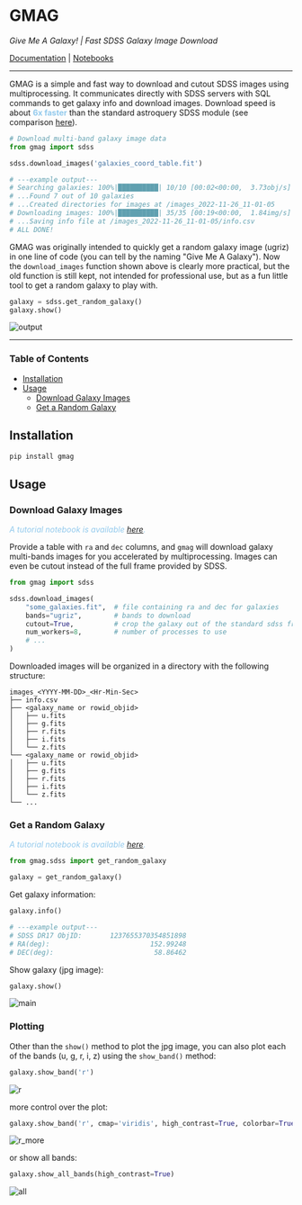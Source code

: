 # GMAG

_Give Me A Galaxy! | Fast SDSS Galaxy Image Download_

[Documentation](https://junyu474.github.io/GMAG/gmag/index.html) | 
[Notebooks](https://github.com/Junyu474/GMAG/tree/main/notebooks)

---

GMAG is a simple and fast way to download and cutout SDSS images using multiprocessing. 
It communicates directly with SDSS servers with SQL commands to get galaxy info and download images.
Download speed is about <span style="color:#93CAED">**6x faster**</span> than the standard astroquery SDSS module 
(see comparison [here](https://github.com/Junyu474/GMAG/blob/main/notebooks/Download_Time_Comparison.ipynb)).


```python
# Download multi-band galaxy image data
from gmag import sdss

sdss.download_images('galaxies_coord_table.fit')

# ---example output---
# Searching galaxies: 100%|██████████| 10/10 [00:02<00:00,  3.73obj/s]
# ...Found 7 out of 10 galaxies
# ...Created directories for images at /images_2022-11-26_11-01-05
# Downloading images: 100%|██████████| 35/35 [00:19<00:00,  1.84img/s]
# ...Saving info file at /images_2022-11-26_11-01-05/info.csv
# ALL DONE!
```

GMAG was originally intended to quickly get a random galaxy image (ugriz) in one line of code
(you can tell by the naming "Give Me A Galaxy"). 
Now the `download_images` function shown above is clearly more practical, 
but the old function is still kept, 
not intended for professional use, but as a fun little tool to get a random galaxy to play with.

```python
galaxy = sdss.get_random_galaxy()
galaxy.show()
```

![output](https://user-images.githubusercontent.com/48139961/203444526-e9b367b4-2d9a-45e4-8147-4e50ac384e9c.png)


---

### Table of Contents

- [Installation](#installation)
- [Usage](#usage)
    - [Download Galaxy Images](#download-galaxy-images)
    - [Get a Random Galaxy](#get-a-random-galaxy)

## Installation

<a name="installation"></a>

```bash
pip install gmag
```

## Usage

<a name="usage"></a>

### Download Galaxy Images

<a name="download-galaxy-images"></a>

<span style="color:#93CAED">_A tutorial notebook is available [here](https://github.com/Junyu474/GMAG/blob/main/notebooks/Tutorial_Download_Images.ipynb)._</span>

Provide a table with `ra` and `dec` columns,
and `gmag` will download galaxy multi-bands images for you accelerated by multiprocessing.
Images can even be cutout instead of the full frame provided by SDSS.

```python
from gmag import sdss

sdss.download_images(
    "some_galaxies.fit",  # file containing ra and dec for galaxies
    bands="ugriz",        # bands to download
    cutout=True,          # crop the galaxy out of the standard sdss frame
    num_workers=8,        # number of processes to use
    # ...
)
```

Downloaded images will be organized in a directory with the following structure:

```
images_<YYYY-MM-DD>_<Hr-Min-Sec>
├── info.csv
├── <galaxy_name or rowid_objid>
│   ├── u.fits
│   ├── g.fits
│   ├── r.fits
│   ├── i.fits
│   └── z.fits
└── <galaxy_name or rowid_objid>
│   ├── u.fits
│   ├── g.fits
│   ├── r.fits
│   ├── i.fits
│   └── z.fits
└── ...
```

### Get a Random Galaxy

<a name="get-a-random-galaxy"></a>

<span style="color:#93CAED">_A tutorial notebook is available [here](https://github.com/Junyu474/GMAG/blob/main/notebooks/Tutorial_Get_Random_Galaxy.ipynb)._</span>

```python
from gmag.sdss import get_random_galaxy

galaxy = get_random_galaxy()
```

Get galaxy information:

```python
galaxy.info()

# ---example output---
# SDSS DR17 ObjID:       1237655370354851898
# RA(deg):                         152.99248
# DEC(deg):                         58.86462
```

Show galaxy (jpg image):

```python
galaxy.show()
```

![main](https://user-images.githubusercontent.com/48139961/203444598-947ec45f-7e43-4a45-9ca0-a6e99e1770b2.png)

### Plotting

Other than the `show()` method to plot the jpg image,
you can also plot each of the bands (u, g, r, i, z) using the `show_band()` method:

```python
galaxy.show_band('r')
```

![r](https://user-images.githubusercontent.com/48139961/203445080-1bc738aa-bd44-46ae-bca6-64211e53201e.png)

more control over the plot:

```python
galaxy.show_band('r', cmap='viridis', high_contrast=True, colorbar=True)
```

![r_more](https://user-images.githubusercontent.com/48139961/203445176-5219608e-1a99-4e92-8ffb-23959460f94d.png)

or show all bands:

```python
galaxy.show_all_bands(high_contrast=True)
```

![all](https://user-images.githubusercontent.com/48139961/203445308-a2ad538c-847a-4dbd-9b28-70f8c13d4187.png)
